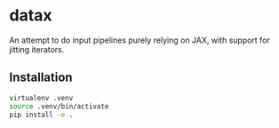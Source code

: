 # datax

An attempt to do input pipelines purely relying on JAX, with support for jitting iterators.

## Installation

```bash
virtualenv .venv
source .venv/bin/activate
pip install -e .
```
